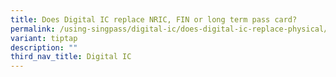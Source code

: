 ```yaml
---
title: Does Digital IC replace NRIC, FIN or long term pass card?
permalink: /using-singpass/digital-ic/does-digital-ic-replace-physical/
variant: tiptap
description: ""
third_nav_title: Digital IC
---
```

